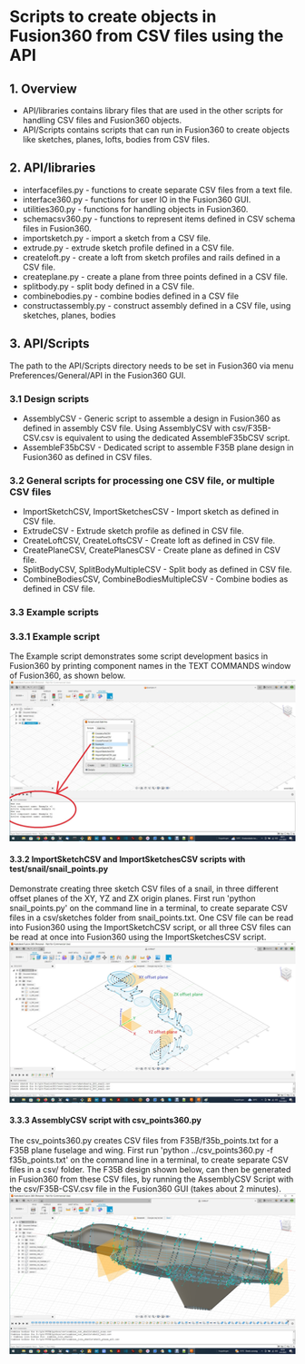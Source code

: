 # Scripts to create objects in Fusion360 from CSV files using the API

## 1. Overview
* API/libraries contains library files that are used in the other scripts for handling CSV files and Fusion360 objects.
* API/Scripts contains scripts that can run in Fusion360 to create objects like sketches, planes, lofts, bodies from CSV files.

## 2. API/libraries
* interfacefiles.py - functions to create separate CSV files from a text file.
* interface360.py - functions for user IO in the Fusion360 GUI.
* utilities360.py - functions for handling objects in Fusion360.
* schemacsv360.py - functions to represent items defined in CSV schema files in Fusion360.
* importsketch.py - import a sketch from a CSV file.
* extrude.py  - extrude sketch profile defined in a CSV file.
* createloft.py  - create a loft from sketch profiles and rails defined in a CSV file.
* createplane.py - create a plane from three points defined in a CSV file.
* splitbody.py - split body defined in a CSV file.
* combinebodies.py - combine bodies defined in a CSV file
* constructassembly.py - construct assembly defined in a CSV file, using sketches, planes, bodies

## 3. API/Scripts
The path to the API/Scripts directory needs to be set in Fusion360 via menu Preferences/General/API in the Fusion360 GUI.

### 3.1 Design scripts
* AssemblyCSV - Generic script to assemble a design in Fusion360 as defined in assembly CSV file. Using AssemblyCSV with csv/F35B-CSV.csv is equivalent to using the dedicated AssembleF35bCSV script.
* AssembleF35bCSV - Dedicated script to assemble F35B plane design in Fusion360 as defined in CSV files.

### 3.2 General scripts for processing one CSV file, or multiple CSV files
* ImportSketchCSV, ImportSketchesCSV - Import sketch as defined in CSV file.
* ExtrudeCSV - Extrude sketch profile as defined in CSV file.
* CreateLoftCSV, CreateLoftsCSV - Create loft as defined in CSV file.
* CreatePlaneCSV, CreatePlanesCSV - Create plane as defined in CSV file.
* SplitBodyCSV, SplitBodyMultipleCSV - Split body as defined in CSV file.
* CombineBodiesCSV, CombineBodiesMultipleCSV - Combine bodies as defined in CSV file.

### 3.3 Example scripts
### 3.3.1 Example script
The Example script demonstrates some script development basics in Fusion360 by printing component names in the TEXT COMMANDS window of Fusion360, as shown below.
![Print text in TEXT COMMANDS window in Fusion360](doc/print_text_v2.jpg)

#### 3.3.2 ImportSketchCSV and ImportSketchesCSV scripts with test/snail/snail_points.py
Demonstrate creating three sketch CSV files of a snail, in three different offset planes of the XY, YZ and ZX origin planes. First run 'python snail_points.py' on the command line in a terminal, to create separate CSV files in a csv/sketches folder from snail_points.txt. One CSV file can be read into Fusion360 using the ImportSketchCSV script, or all three CSV files can be read at once into Fusion360 using the ImportSketchesCSV script.
![Read sketches into Fusion360 from CSV files](doc/snail_3d_v2.jpg)

#### 3.3.3 AssemblyCSV script with csv_points360.py
The csv_points360.py creates CSV files from F35B/f35b_points.txt for a F35B plane fuselage and wing. First run 'python ../csv_points360.py -f f35b_points.txt' on the command line in a terminal, to create separate CSV files in a csv/ folder. The F35B design shown below, can then be generated in Fusion360 from these CSV files, by running the AssemblyCSV Script with the csv/F35B-CSV.csv file in the Fusion360 GUI (takes about 2 minutes).
![F35B created from CSV files](doc/f35b_csv.jpg)
